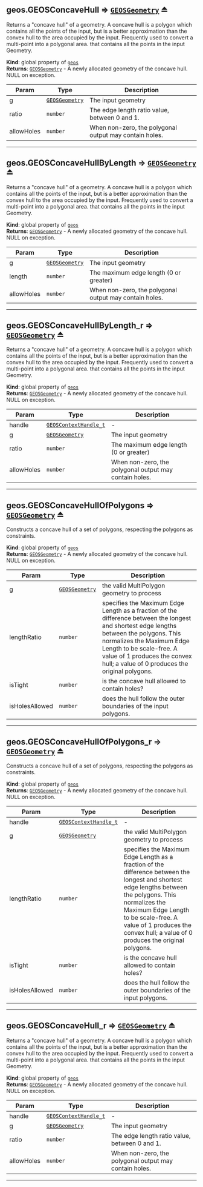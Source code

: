 <a name="exp_module_geos--geos.GEOSConcaveHull"></a>

## geos.GEOSConcaveHull ⇒ [<code>GEOSGeometry</code>](/typedefs-enums/typedefs-enums.html#GEOSGeometry) ⏏
Returns a "concave hull" of a geometry. A concave hull is a polygon which contains all the points of the input, but is a better approximation than the convex hull to the area occupied by the input. Frequently used to convert a multi-point into a polygonal area. that contains all the points in the input Geometry.

**Kind**: global property of [<code>geos</code>](/typedefs-enums/typedefs-enums.html#module_geos)  
**Returns**: [<code>GEOSGeometry</code>](/typedefs-enums/typedefs-enums.html#GEOSGeometry) - A newly allocated geometry of the concave hull. NULL on exception.  

| Param | Type | Description |
| --- | --- | --- |
| g | [<code>GEOSGeometry</code>](/typedefs-enums/typedefs-enums.html#GEOSGeometry) | The input geometry |
| ratio | <code>number</code> | The edge length ratio value, between 0 and 1. |
| allowHoles | <code>number</code> | When non-zero, the polygonal output may contain holes. |


---
<a name="exp_module_geos--geos.GEOSConcaveHullByLength"></a>

## geos.GEOSConcaveHullByLength ⇒ [<code>GEOSGeometry</code>](/typedefs-enums/typedefs-enums.html#GEOSGeometry) ⏏
Returns a "concave hull" of a geometry. A concave hull is a polygon which contains all the points of the input, but is a better approximation than the convex hull to the area occupied by the input. Frequently used to convert a multi-point into a polygonal area. that contains all the points in the input Geometry.

**Kind**: global property of [<code>geos</code>](/typedefs-enums/typedefs-enums.html#module_geos)  
**Returns**: [<code>GEOSGeometry</code>](/typedefs-enums/typedefs-enums.html#GEOSGeometry) - A newly allocated geometry of the concave hull. NULL on exception.  

| Param | Type | Description |
| --- | --- | --- |
| g | [<code>GEOSGeometry</code>](/typedefs-enums/typedefs-enums.html#GEOSGeometry) | The input geometry |
| length | <code>number</code> | The maximum edge length (0 or greater) |
| allowHoles | <code>number</code> | When non-zero, the polygonal output may contain holes. |


---
<a name="exp_module_geos--geos.GEOSConcaveHullByLength_r"></a>

## geos.GEOSConcaveHullByLength\_r ⇒ [<code>GEOSGeometry</code>](/typedefs-enums/typedefs-enums.html#GEOSGeometry) ⏏
Returns a "concave hull" of a geometry. A concave hull is a polygon which contains all the points of the input, but is a better approximation than the convex hull to the area occupied by the input. Frequently used to convert a multi-point into a polygonal area. that contains all the points in the input Geometry.

**Kind**: global property of [<code>geos</code>](/typedefs-enums/typedefs-enums.html#module_geos)  
**Returns**: [<code>GEOSGeometry</code>](/typedefs-enums/typedefs-enums.html#GEOSGeometry) - A newly allocated geometry of the concave hull. NULL on exception.  

| Param | Type | Description |
| --- | --- | --- |
| handle | [<code>GEOSContextHandle\_t</code>](/typedefs-enums/typedefs-enums.html#GEOSContextHandle_t) | - |
| g | [<code>GEOSGeometry</code>](/typedefs-enums/typedefs-enums.html#GEOSGeometry) | The input geometry |
| ratio | <code>number</code> | The maximum edge length (0 or greater) |
| allowHoles | <code>number</code> | When non-zero, the polygonal output may contain holes. |


---
<a name="exp_module_geos--geos.GEOSConcaveHullOfPolygons"></a>

## geos.GEOSConcaveHullOfPolygons ⇒ [<code>GEOSGeometry</code>](/typedefs-enums/typedefs-enums.html#GEOSGeometry) ⏏
Constructs a concave hull of a set of polygons, respecting the polygons as constraints.

**Kind**: global property of [<code>geos</code>](/typedefs-enums/typedefs-enums.html#module_geos)  
**Returns**: [<code>GEOSGeometry</code>](/typedefs-enums/typedefs-enums.html#GEOSGeometry) - A newly allocated geometry of the concave hull. NULL on exception.  

| Param | Type | Description |
| --- | --- | --- |
| g | [<code>GEOSGeometry</code>](/typedefs-enums/typedefs-enums.html#GEOSGeometry) | the valid MultiPolygon geometry to process |
| lengthRatio | <code>number</code> | specifies the Maximum Edge Length as a fraction of the difference between the longest and shortest edge lengths between the polygons. This normalizes the Maximum Edge Length to be scale-free. A value of 1 produces the convex hull; a value of 0 produces the original polygons. |
| isTight | <code>number</code> | is the concave hull allowed to contain holes? |
| isHolesAllowed | <code>number</code> | does the hull follow the outer boundaries of the input polygons. |


---
<a name="exp_module_geos--geos.GEOSConcaveHullOfPolygons_r"></a>

## geos.GEOSConcaveHullOfPolygons\_r ⇒ [<code>GEOSGeometry</code>](/typedefs-enums/typedefs-enums.html#GEOSGeometry) ⏏
Constructs a concave hull of a set of polygons, respecting the polygons as constraints.

**Kind**: global property of [<code>geos</code>](/typedefs-enums/typedefs-enums.html#module_geos)  
**Returns**: [<code>GEOSGeometry</code>](/typedefs-enums/typedefs-enums.html#GEOSGeometry) - A newly allocated geometry of the concave hull. NULL on exception.  

| Param | Type | Description |
| --- | --- | --- |
| handle | [<code>GEOSContextHandle\_t</code>](/typedefs-enums/typedefs-enums.html#GEOSContextHandle_t) | - |
| g | [<code>GEOSGeometry</code>](/typedefs-enums/typedefs-enums.html#GEOSGeometry) | the valid MultiPolygon geometry to process |
| lengthRatio | <code>number</code> | specifies the Maximum Edge Length as a fraction of the difference between the longest and shortest edge lengths between the polygons. This normalizes the Maximum Edge Length to be scale-free. A value of 1 produces the convex hull; a value of 0 produces the original polygons. |
| isTight | <code>number</code> | is the concave hull allowed to contain holes? |
| isHolesAllowed | <code>number</code> | does the hull follow the outer boundaries of the input polygons. |


---
<a name="exp_module_geos--geos.GEOSConcaveHull_r"></a>

## geos.GEOSConcaveHull\_r ⇒ [<code>GEOSGeometry</code>](/typedefs-enums/typedefs-enums.html#GEOSGeometry) ⏏
Returns a "concave hull" of a geometry. A concave hull is a polygon which contains all the points of the input, but is a better approximation than the convex hull to the area occupied by the input. Frequently used to convert a multi-point into a polygonal area. that contains all the points in the input Geometry.

**Kind**: global property of [<code>geos</code>](/typedefs-enums/typedefs-enums.html#module_geos)  
**Returns**: [<code>GEOSGeometry</code>](/typedefs-enums/typedefs-enums.html#GEOSGeometry) - A newly allocated geometry of the concave hull. NULL on exception.  

| Param | Type | Description |
| --- | --- | --- |
| handle | [<code>GEOSContextHandle\_t</code>](/typedefs-enums/typedefs-enums.html#GEOSContextHandle_t) | - |
| g | [<code>GEOSGeometry</code>](/typedefs-enums/typedefs-enums.html#GEOSGeometry) | The input geometry |
| ratio | <code>number</code> | The edge length ratio value, between 0 and 1. |
| allowHoles | <code>number</code> | When non-zero, the polygonal output may contain holes. |


---
